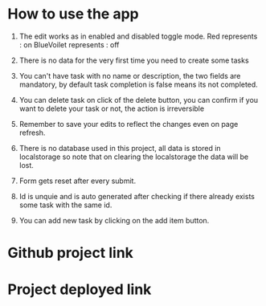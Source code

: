 # How to use the app

1. The edit works as in enabled and disabled toggle mode.
   Red represents : on
   BlueVoilet represents : off

2. There is no data for the very first time you need to create some tasks
3. You can't have task with no name or description, the two fields are mandatory, by default
   task completion is false means its not completed.
4. You can delete task on click of the delete button, you can confirm if you want to delete your task or not, the action is irreversible
5. Remember to save your edits to reflect the changes even on page refresh.
6. There is no database used in this project, all data is stored in localstorage so note that
   on clearing the localstorage the data will be lost.
7. Form gets reset after every submit.
8. Id is unquie and is auto generated after checking if there already exists some task with the same id.
9. You can add new task by clicking on the add item button.

# Github project link



# Project deployed link


